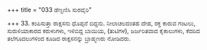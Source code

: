 +++
title = "033 ಡೆಣ್ಡಣಿಸಿ ಸುರವೈರಿ"

+++
33. ಕಂಪಿಸುತ್ತಾ ರಾಕ್ಷಸನು ಧೊಪ್ಪನೆ ಬಿದ್ದನು. ನೀಲಾಚಲದಂತಹ ದೇಹ, ರಕ್ತ ಕಾರುವ ಗಂಟಲು, ಸುರುಳಿಯಾಕಾರದ ಕರುಳುಗಳು, ಇಳಿಬಿದ್ದ ಬಾಯಿಯ, (ತುಟಿಗಳ), ಜರ್ಜರಿತವಾದ ಕೈಕಾಲುಗಳು, ಕೆದರಿದ ತಲೆಗೂದಲುಗಳಿಂದ ಕೂಡಿದ ರಾಕ್ಷಸನನ್ನು ಬ್ರಾಹ್ಮಣರು ನೋಡಿದರು.